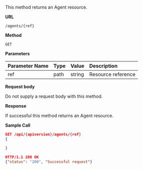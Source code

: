 This method returns an Agent resource.

**URL**

`/agents/{ref}`

**Method**

`GET`

**Parameters**

| Parameter Name | Type   | Value | Description
| ---  | :--------- |  :--------- |  :--------- |
| ref |  path | string | Resource reference|

**Request body**

Do not supply a request body with this method.

**Response**

If successful this method returns an Agent resource.

**Sample Call**

```json
GET /api/{apiversion}/agents/{ref}
{

}

HTTP/1.1 200 OK
{"status": "200", "Successful request"}
```
